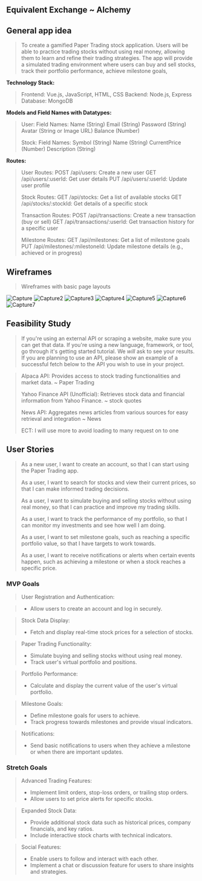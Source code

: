 ## Equivalent Exchange ~ Alchemy

## General app idea 

> To create a gamified Paper Trading stock application. Users will be able to practice trading stocks without using real money, allowing them to learn and refine their trading strategies. The app will provide a simulated trading environment where users can buy and sell stocks, track their portfolio performance, achieve milestone goals,


 **Technology Stack:** 
> Frontend: Vue.js, JavaScript, HTML, CSS
> Backend: Node.js, Express
> Database: MongoDB

 **Models and Field Names with Datatypes:**
> 
> User:
> Field Names:
>     Name (String)
>     Email (String)
>     Password (String)
>     Avatar (String or Image URL)
>     Balance (Number)
> 
> Stock:
>     Field Names:
>     Symbol (String)
>     Name (String)
>     CurrentPrice (Number)
>    Description (String)

**Routes:**

> User Routes:
> POST /api/users: Create a new user
> GET /api/users/:userId: Get user details
> PUT /api/users/:userId: Update user profile
> 
> Stock Routes:
> GET /api/stocks: Get a list of available stocks
> GET /api/stocks/:stockId: Get details of a specific stock
> 
> Transaction Routes:
> POST /api/transactions: Create a new transaction (buy or sell)
> GET /api/transactions/:userId: Get transaction history for a specific user
> 
> Milestone Routes:
> GET /api/milestones: Get a list of milestone goals
> PUT /api/milestones/:milestoneId: Update milestone details (e.g., achieved or in progress)

## Wireframes
> Wireframes with basic page layouts<br />
> 
![Capture](https://media.git.generalassemb.ly/user/46483/files/d19c01d3-7698-4484-ad17-7cec0e8e5fc2)
![Capture2](https://media.git.generalassemb.ly/user/46483/files/6e505a44-8e7b-4f8e-8503-fd67612f6f4d)
![Capture3](https://media.git.generalassemb.ly/user/46483/files/a5547d72-edc7-4d26-aa52-c2bf943082a5)
![Capture4](https://media.git.generalassemb.ly/user/46483/files/92c610ee-3cbc-4a9b-afba-ef76dd6419ad)
![Capture5](https://media.git.generalassemb.ly/user/46483/files/64d49384-0d9f-41b8-b7a6-8ac9f1ea4c6a)
![Capture6](https://media.git.generalassemb.ly/user/46483/files/2d2f9b93-4e73-45da-a8a0-7175a2d56787)
![Capture7](https://media.git.generalassemb.ly/user/46483/files/d08d9a25-b4fb-4155-9edc-5d4b32855038)


## Feasibility Study
> If you're using an external API or scraping a website, make sure you can get that data. If you're using a new language, framework, or tool, go through it's getting started tutorial. We *will* ask to see your results. If you are planning to use an API, please show an example of a successful fetch below to the API you wish to use in your project.

> 
> Alpaca API: Provides access to stock trading functionalities and market data. ~ Paper Trading 
> 
> Yahoo Finance API (Unofficial): Retrieves stock data and financial information from Yahoo Finance. ~ stock quotes
> 
> News API: Aggregates news articles from various sources for easy retrieval and integration ~ News
> 
> ECT: I will use more to avoid loading to many request on to one


## User Stories
> 
> As a new user, I want to create an account, so that I can start using the Paper Trading app.
> 
> As a user, I want to search for stocks and view their current prices, so that I can make informed trading decisions.
> 
> As a user, I want to simulate buying and selling stocks without using real money, so that I can practice and improve my trading skills.
> 
> As a user, I want to track the performance of my portfolio, so that I can monitor my investments and see how well I am doing.
> 
> As a user, I want to set milestone goals, such as reaching a specific portfolio value, so that I have targets to work towards.
> 
> As a user, I want to receive notifications or alerts when certain events happen, such as achieving a milestone or when a stock reaches a specific price.
> 

### MVP Goals

> User Registration and Authentication:

> * Allow users to create an account and log in securely.

> Stock Data Display:
> 
> * Fetch and display real-time stock prices for a selection of stocks.

> Paper Trading Functionality:
> 
>*  Simulate buying and selling stocks without using real money.
> * Track user's virtual portfolio and positions.

> Portfolio Performance:
> 
> * Calculate and display the current value of the user's virtual portfolio.

> Milestone Goals:
> 
> * Define milestone goals for users to achieve.
> * Track progress towards milestones and provide visual indicators.

> Notifications:
> 
> * Send basic notifications to users when they achieve a milestone or when there are important updates.
> 

### Stretch Goals

> Advanced Trading Features:
> 
> * Implement limit orders, stop-loss orders, or trailing stop orders.
> * Allow users to set price alerts for specific stocks.

> Expanded Stock Data:
> 
> * Provide additional stock data such as historical prices, company financials, and key ratios.
> * Include interactive stock charts with technical indicators.

> Social Features:
> 
> * Enable users to follow and interact with each other.
> * Implement a chat or discussion feature for users to share insights and strategies.
